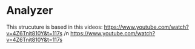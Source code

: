 # Analyzer
This strucuture is based in this videos:
https://www.youtube.com/watch?v=4Z6Tnit810Y&t=117s /n
https://www.youtube.com/watch?v=4Z6Tnit810Y&t=117s
